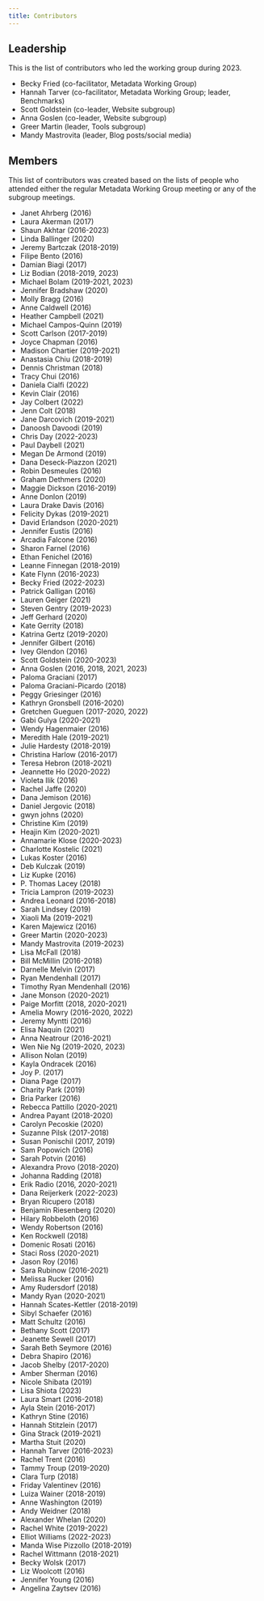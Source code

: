 ```yaml
---
title: Contributors
---
```


Leadership
----------

This is the list of contributors who led the working group during 2023.

*   Becky Fried (co-facilitator, Metadata Working Group)
*   Hannah Tarver (co-facilitator, Metadata Working Group; leader, Benchmarks)
*   Scott Goldstein (co-leader, Website subgroup)
*   Anna Goslen (co-leader, Website subgroup)
*   Greer Martin (leader, Tools subgroup)
*   Mandy Mastrovita (leader, Blog posts/social media)

Members
-------

This list of contributors was created based on the lists of people who attended either the regular Metadata Working Group meeting or any of the subgroup meetings.

*   Janet Ahrberg (2016)
*   Laura Akerman (2017)
*   Shaun Akhtar (2016-2023)
*   Linda Ballinger (2020)
*   Jeremy Bartczak (2018-2019)
*   Filipe Bento (2016)
*   Damian Biagi (2017)
*   Liz Bodian (2018-2019, 2023)
*   Michael Bolam (2019-2021, 2023)
*   Jennifer Bradshaw (2020)
*   Molly Bragg (2016)
*   Anne Caldwell (2016)
*   Heather Campbell (2021)
*   Michael Campos-Quinn (2019)
*   Scott Carlson (2017-2019)
*   Joyce Chapman (2016)
*   Madison Chartier (2019-2021)
*   Anastasia Chiu (2018-2019)
*   Dennis Christman (2018)
*   Tracy Chui (2016)
*   Daniela Cialfi (2022)
*   Kevin Clair (2016)
*   Jay Colbert (2022)
*   Jenn Colt (2018)
*   Jane Darcovich (2019-2021)
*   Danoosh Davoodi (2019)
*   Chris Day (2022-2023)
*   Paul Daybell (2021)
*   Megan De Armond (2019)
*   Dana Deseck-Piazzon (2021)
*   Robin Desmeules (2016)
*   Graham Dethmers (2020)
*   Maggie Dickson (2016-2019)
*   Anne Donlon (2019)
*   Laura Drake Davis (2016)
*   Felicity Dykas (2019-2021)
*   David Erlandson (2020-2021)
*   Jennifer Eustis (2016)
*   Arcadia Falcone (2016)
*   Sharon Farnel (2016)
*   Ethan Fenichel (2016)
*   Leanne Finnegan (2018-2019)
*   Kate Flynn (2016-2023)
*   Becky Fried (2022-2023)
*   Patrick Galligan (2016)
*   Lauren Geiger (2021)
*   Steven Gentry (2019-2023)
*   Jeff Gerhard (2020)
*   Kate Gerrity (2018)
*   Katrina Gertz (2019-2020)
*   Jennifer Gilbert (2016)
*   Ivey Glendon (2016)
*   Scott Goldstein (2020-2023)
*   Anna Goslen (2016, 2018, 2021, 2023)
*   Paloma Graciani (2017)
*   Paloma Graciani-Picardo (2018)
*   Peggy Griesinger (2016)
*   Kathryn Gronsbell (2016-2020)
*   Gretchen Gueguen (2017-2020, 2022)
*   Gabi Gulya (2020-2021)
*   Wendy Hagenmaier (2016)
*   Meredith Hale (2019-2021)
*   Julie Hardesty (2018-2019)
*   Christina Harlow (2016-2017)
*   Teresa Hebron (2018-2021)
*   Jeannette Ho (2020-2022)
*   Violeta Ilik (2016)
*   Rachel Jaffe (2020)
*   Dana Jemison (2016)
*   Daniel Jergovic (2018)
*   gwyn johns (2020)
*   Christine Kim (2019)
*   Heajin Kim (2020-2021)
*   Annamarie Klose (2020-2023)
*   Charlotte Kostelic (2021)
*   Lukas Koster (2016)
*   Deb Kulczak (2019)
*   Liz Kupke (2016)
*   P. Thomas Lacey (2018)
*   Tricia Lampron (2019-2023)
*   Andrea Leonard (2016-2018)
*   Sarah Lindsey (2019)
*   Xiaoli Ma (2019-2021)
*   Karen Majewicz (2016)
*   Greer Martin (2020-2023)
*   Mandy Mastrovita (2019-2023)
*   Lisa McFall (2018)
*   Bill McMillin (2016-2018)
*   Darnelle Melvin (2017)
*   Ryan Mendenhall (2017)
*   Timothy Ryan Mendenhall (2016)
*   Jane Monson (2020-2021)
*   Paige Morfitt (2018, 2020-2021)
*   Amelia Mowry (2016-2020, 2022)
*   Jeremy Myntti (2016)
*   Elisa Naquin (2021)
*   Anna Neatrour (2016-2021)
*   Wen Nie Ng (2019-2020, 2023)
*   Allison Nolan (2019)
*   Kayla Ondracek (2016)
*   Joy P. (2017)
*   Diana Page (2017)
*   Charity Park (2019)
*   Bria Parker (2016)
*   Rebecca Pattillo (2020-2021)
*   Andrea Payant (2018-2020)
*   Carolyn Pecoskie (2020)
*   Suzanne Pilsk (2017-2018)
*   Susan Ponischil (2017, 2019)
*   Sam Popowich (2016)
*   Sarah Potvin (2016)
*   Alexandra Provo (2018-2020)
*   Johanna Radding (2018)
*   Erik Radio (2016, 2020-2021)
*   Dana Reijerkerk (2022-2023)
*   Bryan Ricupero (2018)
*   Benjamin Riesenberg (2020)
*   Hilary Robbeloth (2016)
*   Wendy Robertson (2016)
*   Ken Rockwell (2018)
*   Domenic Rosati (2016)
*   Staci Ross (2020-2021)
*   Jason Roy (2016)
*   Sara Rubinow (2016-2021)
*   Melissa Rucker (2016)
*   Amy Rudersdorf (2018)
*   Mandy Ryan (2020-2021)
*   Hannah Scates-Kettler (2018-2019)
*   Sibyl Schaefer (2016)
*   Matt Schultz (2016)
*   Bethany Scott (2017)
*   Jeanette Sewell (2017)
*   Sarah Beth Seymore (2016)
*   Debra Shapiro (2016)
*   Jacob Shelby (2017-2020)
*   Amber Sherman (2016)
*   Nicole Shibata (2019)
*   Lisa Shiota (2023)
*   Laura Smart (2016-2018)
*   Ayla Stein (2016-2017)
*   Kathryn Stine (2016)
*   Hannah Stitzlein (2017)
*   Gina Strack (2019-2021)
*   Martha Stuit (2020)
*   Hannah Tarver (2016-2023)
*   Rachel Trent (2016)
*   Tammy Troup (2019-2020)
*   Clara Turp (2018)
*   Friday Valentinev (2016)
*   Luiza Wainer (2018-2019)
*   Anne Washington (2019)
*   Andy Weidner (2018)
*   Alexander Whelan (2020)
*   Rachel White (2019-2022)
*   Elliot Williams (2022-2023)
*   Manda Wise Pizzollo (2018-2019)
*   Rachel Wittmann (2018-2021)
*   Becky Wolsk (2017)
*   Liz Woolcott (2016)
*   Jennifer Young (2016)
*   Angelina Zaytsev (2016)
